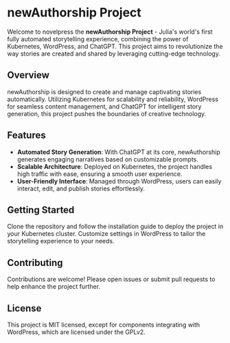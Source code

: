# newAuthorship Project 

Welcome to novelpress the **newAuthorship Project** - Julia's world's first fully automated storytelling experience, combining the power of Kubernetes, WordPress, and ChatGPT. This project aims to revolutionize the way stories are created and shared by leveraging cutting-edge technology. 

## Overview 

newAuthorship is designed to create and manage captivating stories automatically. Utilizing Kubernetes for scalability and reliability, WordPress for seamless content management, and ChatGPT for intelligent story generation, this project pushes the boundaries of creative technology. 

## Features 

- **Automated Story Generation**: With ChatGPT at its core, newAuthorship generates engaging narratives based on customizable prompts. 
- **Scalable Architecture**: Deployed on Kubernetes, the project handles high traffic with ease, ensuring a smooth user experience. 
- **User-Friendly Interface**: Managed through WordPress, users can easily interact, edit, and publish stories effortlessly. 

## Getting Started 

Clone the repository and follow the installation guide to deploy the project in your Kubernetes cluster. Customize settings in WordPress to tailor the storytelling experience to your needs. 

## Contributing 

Contributions are welcome! Please open issues or submit pull requests to help enhance the project further.   

## License 

This project is MIT licensed, except for components integrating with WordPress, which are licensed under the GPLv2.
